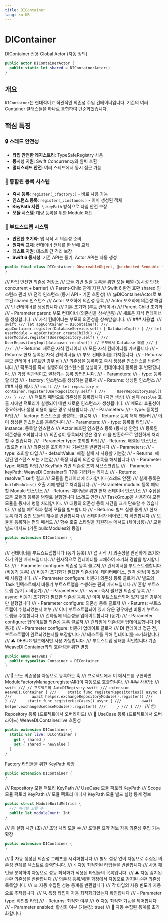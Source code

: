 ```yaml
---
title: DIContainer
lang: ko-KR
---
```


# DIContainer

DIContainer 전용 Global Actor (자동 정의)

```swift
public actor DIContainerActor {
  public static let shared = DIContainerActor()
}
```

## 개요
`DIContainer`는 현대적이고 직관적인 의존성 주입 컨테이너입니다.
기존의 여러 Container 클래스들을 하나로 통합하여 단순화했습니다.
## 핵심 특징
### 🔒 스레드 안전성
- **타입 안전한 레지스트리**: TypeSafeRegistry 사용
- **동시성 지원**: Swift Concurrency와 완벽 호환
- **멀티스레드 안전**: 여러 스레드에서 동시 접근 가능
### 📝 통합된 등록 시스템
- **즉시 등록**: `register(_:factory:)` - 바로 사용 가능
- **인스턴스 등록**: `register(_:instance:)` - 이미 생성된 객체
- **KeyPath 지원**: `\.keyPath` 방식으로 타입 안전 보장
- **모듈 시스템**: 대량 등록을 위한 Module 패턴
### 🚀 부트스트랩 시스템
- **안전한 초기화**: 앱 시작 시 의존성 준비
- **원자적 교체**: 컨테이너 전체를 한 번에 교체
- **테스트 지원**: 테스트 간 격리 보장
- **Swift 6 동시성**: 기존 API는 동기, Actor API는 자동 생성

```swift
public final class DIContainer: ObservableObject, @unchecked Sendable {
}
```

  /// 타입 안전한 의존성 저장소
  /// 모듈 기반 일괄 등록을 위한 모듈 배열 (동시성 안전: concurrent + barrier)
  /// Parent-Child 관계 지원
  /// Swift 6 완전 호환 shared 인스턴스 관리
  /// 전역 인스턴스 (동기 API - 기존 호환성)
  /// @DIContainerActor로 보호된 shared 인스턴스
  /// Actor 보호하에 의존성 등록
  /// Actor 보호하에 의존성 해결
  /// 빈 컨테이너를 생성합니다
  /// 기본 초기화 (루트 컨테이너)
  /// Parent-Child 초기화
  /// - Parameter parent: 부모 컨테이너 (의존성을 상속받음)
  /// 새로운 자식 컨테이너를 생성합니다.
  /// 자식 컨테이너는 부모의 의존성을 상속받습니다.
  /// ### 사용법:
  /// ```swift
  /// let appContainer = DIContainer()
  /// appContainer.register(DatabaseService.self) { DatabaseImpl() }
  /// let userModule = appContainer.createChild()
  /// userModule.register(UserRepository.self) {
  ///     UserRepositoryImpl(database: resolve()) // 부모에서 Database 해결
  /// }
  /// ```
  /// - Returns: 새로운 자식 컨테이너
  /// 모든 자식 컨테이너를 가져옵니다
  /// - Returns: 현재 등록된 자식 컨테이너들
  /// 부모 컨테이너를 가져옵니다.
  /// - Returns: 부모 컨테이너 (루트인 경우 nil)
  /// 의존성을 등록하고 즉시 생성된 인스턴스를 반환합니다
  /// 팩토리를 즉시 실행하여 인스턴스를 생성하고, 컨테이너에 등록한 후 반환합니다.
  /// 가장 직관적이고 권장되는 등록 방법입니다.
  /// - Parameters:
  ///   - type: 등록할 타입
  ///   - factory: 인스턴스를 생성하는 클로저
  /// - Returns: 생성된 인스턴스
  /// ### 사용 예시:
  /// ```swift
  /// let repository = container.register(UserRepository.self) {
  ///     UserRepositoryImpl()
  /// }
  /// ```
  /// 팩토리 패턴으로 의존성을 등록합니다 (지연 생성)
  /// 실제 `resolve` 호출 시에만 팩토리가 실행되어 매번 새로운 인스턴스가 생성됩니다.
  /// 메모리 효율성이 중요하거나 생성 비용이 높은 경우 사용합니다.
  /// - Parameters:
  ///   - type: 등록할 타입
  ///   - factory: 인스턴스를 생성하는 클로저
  /// - Returns: 등록 해제 핸들러
  /// 이미 생성된 인스턴스를 등록합니다
  /// - Parameters:
  ///   - type: 등록할 타입
  ///   - instance: 등록할 인스턴스
  /// Actor 보호된 인스턴스 등록 (동시성 안전)
  /// 등록된 의존성을 조회합니다
  /// 의존성이 등록되지 않은 경우 nil을 반환하므로 안전하게 처리할 수 있습니다.
  /// - Parameter type: 조회할 타입
  /// - Returns: 해결된 인스턴스 (없으면 nil)
  /// 의존성을 조회하거나 기본값을 반환합니다
  /// - Parameters:
  ///   - type: 조회할 타입
  ///   - defaultValue: 해결 실패 시 사용할 기본값
  /// - Returns: 해결된 인스턴스 또는 기본값
  /// 특정 타입의 의존성 등록을 해제합니다
  /// - Parameter type: 해제할 타입
  /// KeyPath 기반 의존성 조회 서브스크립트
  /// - Parameter keyPath: WeaveDI.Container의 T?를 가리키는 키패스
  /// - Returns: resolve(T.self) 결과
  /// 모듈을 컨테이너에 추가합니다 (스레드 안전)
  /// 실제 등록은 `buildModules()` 호출 시에 병렬로 처리됩니다.
  /// - Parameter module: 등록 예약할 Module 인스턴스
  /// - Returns: 체이닝을 위한 현재 컨테이너 인스턴스
  /// 수집된 모든 모듈의 등록을 병렬로 실행합니다 (스레드 안전)
  /// TaskGroup을 사용하여 모든 모듈을 동시에 병렬 처리합니다.
  /// 대량의 의존성 등록 시간을 크게 단축할 수 있습니다.
  /// 성능 메트릭과 함께 모듈을 빌드합니다
  /// - Returns: 빌드 실행 통계
  /// 현재 등록 대기 중인 모듈의 개수를 반환합니다
  /// 컨테이너가 비어있는지 확인합니다
  /// 모듈을 등록하는 편의 메서드
  /// 함수 호출 스타일을 지원하는 메서드 (체이닝용)
  /// 모듈 빌드 메서드 (기존 buildModules와 동일)

```swift
public extension DIContainer {
}
```

  /// 컨테이너를 부트스트랩합니다 (동기 등록)
  /// 앱 시작 시 의존성을 안전하게 초기화하기 위한 메서드입니다.
  /// 원자적으로 컨테이너를 교체하여 초기화 경합을 방지합니다.
  /// - Parameter configure: 의존성 등록 클로저
  /// 컨테이너를 부트스트랩합니다 (비동기 등록)
  /// 비동기 초기화가 필요한 의존성(예: 데이터베이스, 원격 설정)이 있을 때 사용합니다.
  /// - Parameter configure: 비동기 의존성 등록 클로저
  /// 별도의 Task 컨텍스트에서 비동기 부트스트랩을 수행하는 편의 메서드입니다
  /// 혼합 부트스트랩 (동기 + 비동기)
  /// - Parameters:
  ///   - sync: 즉시 필요한 의존성 등록
  ///   - async: 비동기 초기화가 필요한 의존성 등록
  /// 이미 부트스트랩되어 있지 않은 경우에만 실행합니다
  /// - Parameter configure: 의존성 등록 클로저
  /// - Returns: 부트스트랩이 수행되었는지 여부
  /// 이미 부트스트랩되어 있지 않은 경우에만 비동기 부트스트랩을 수행합니다
  /// 런타임에 의존성을 업데이트합니다 (동기)
  /// - Parameter configure: 업데이트할 의존성 등록 클로저
  /// 런타임에 의존성을 업데이트합니다 (비동기)
  /// - Parameter configure: 비동기 업데이트 클로저
  /// DI 컨테이너 접근 전, 부트스트랩이 완료되었는지를 보장합니다
  /// 테스트를 위해 컨테이너를 초기화합니다
  /// ⚠️ DEBUG 빌드에서만 사용 가능합니다.
  /// 부트스트랩 상태를 확인합니다
기존 WeaveDI.Container와의 호환성을 위한 별칭

```swift
public enum WeaveDI {
  public typealias Container = DIContainer
}
```

  /// 🎯 모든 의존성을 자동으로 등록하는 훅
  /// 프로젝트에서 이 메서드를 구현하면 ModuleFactoryManager.registerAll()이 자동으로 호출합니다.
  /// ### 사용법:
  /// ```swift
  /// // 프로젝트의 AutoDIRegistry.swift
  /// extension WeaveDI.Container {
  ///     static func registerRepositories() async {
  ///         await helper.exchangeRepositoryModule().register()
  ///     }
  ///     static func registerUseCases() async {
  ///         await helper.exchangeUseCaseModule().register()
  ///     }
  /// }
  /// ```
  /// 📦 Repository 등록 (프로젝트에서 오버라이드)
  /// 🔧 UseCase 등록 (프로젝트에서 오버라이드)
WeaveDI.Container.live 호환성

```swift
public extension DIContainer {
  static var live: DIContainer {
    get { shared }
    set { shared = newValue }
  }
}
```

Factory 타입들을 위한 KeyPath 확장

```swift
public extension DIContainer {
}
```

  /// Repository 모듈 팩토리 KeyPath
  /// UseCase 모듈 팩토리 KeyPath
  /// Scope 모듈 팩토리 KeyPath
  /// 모듈 팩토리 매니저 KeyPath
모듈 빌드 실행 통계 정보

```swift
public struct ModuleBuildMetrics {
  /// 처리된 모듈 수
  public let moduleCount: Int
}
```

  /// 총 실행 시간 (초)
  /// 초당 처리 모듈 수
  /// 포맷된 요약 정보
자동 의존성 주입 기능 확장

```swift
public extension DIContainer {
}
```

  /// 🚀 자동 생성된 의존성 그래프를 시각화합니다
  /// 별도 설정 없이 자동으로 수집된 의존성 관계를 텍스트로 출력합니다.
  /// ⚡ 자동 최적화된 타입들을 반환합니다
  /// 사용 패턴을 분석하여 자동으로 성능 최적화가 적용된 타입들의 목록입니다.
  /// ⚠️ 자동 감지된 순환 의존성을 반환합니다
  /// 의존성 등록/해결 과정에서 자동으로 감지된 순환 의존성 목록입니다.
  /// 📊 자동 수집된 성능 통계를 반환합니다
  /// 각 타입의 사용 빈도가 자동으로 추적됩니다.
  /// 🔍 특정 타입이 자동 최적화되었는지 확인합니다
  /// - Parameter type: 확인할 타입
  /// - Returns: 최적화 여부
  /// ⚙️ 자동 최적화 기능을 제어합니다
  /// - Parameter enabled: 활성화 여부 (기본값: true)
  /// 🧹 자동 수집된 통계를 초기화합니다
